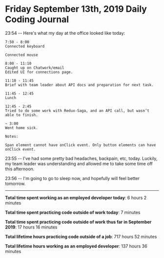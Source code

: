 # Friday September 13th, 2019 Daily Coding Journal

23:54 -- Here's what my day at the office looked like today:
```
7:50 - 8:00
Connected keyboard

Connected mouse

8:00 - 11:10
Caught up on Chatwork/email
Edited UI for connections page.

11:10 - 11:45
Brief with team leader about API docs and preparation for next task.

11:45 - 12:45
Lunch

12:45 - 2:45
Tried to do some work with Redux-Saga, and an API call, but wasn’t able to finish.

~ 3:00
Went home sick.

Notes:

Span element cannot have onClick event. Only button elements can have onClick event.
```

23:55 -- I've had some pretty bad headaches, backpain, etc, today. Luckily, my team leader was understanding and allowed me to take some time off this afternoon.

23:56 -- I'm going to go to sleep now, and hopefully will feel better tomorrow.

___
**Total time spent working as an employed developer today**: 6 hours 2 minutes

**Total time spent practicing code outside of work today**: 7 minutes

**Total time spent practicing code outside of work thus far in September 2019**: 17 hours 16 minutes

**Total lifetime hours practicing code outside of a job**: 717 hours 52 minutes

**Total lifetime hours working as an employed developer**: 137 hours 36 minutes